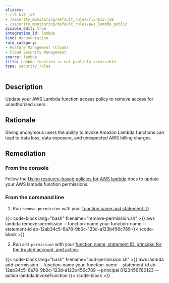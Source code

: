 ```yaml
---
aliases:
- rl5-ki5-ja8
- /security_monitoring/default_rules/rl5-ki5-ja8
- /security_monitoring/default_rules/aws_lambda_public
disable_edit: true
integration_id: lambda
kind: documentation
rule_category:
- Posture Management (Cloud)
- Cloud Security Management
source: lambda
title: Lambda function is not publicly accessible
type: security_rules
---
```


## Description

Update your AWS Lambda function access policy to remove access for unauthorized users.

## Rationale

Giving anonymous users the ability to invoke Amazon Lambda functions can lead to data loss, data exposure, and unexpected AWS billing charges.

## Remediation

### From the console

Follow the [Using resource-based policies for AWS lambda][1] docs to update your AWS lambda function permissions.

### From the command line

1. Run `remove-permission` with your [function name and statement ID][2].

  {{< code-block lang="bash" filename="remove-permission.sh" >}}
  aws lambda remove-permission
    --function-name your-function-name
    --statement-id ab-12ab34c5-6a78-9b0c-123d-a123b456c789
  {{< /code-block >}}

2. Run `add-permission` with your [function name, statement ID, principal for the trusted account, and action][3].

  {{< code-block lang="bash" filename="add-permission.sh" >}}
  aws lambda add-permission
    --function-name your-function-name
    --statement-id ab-12ab34c5-6a78-9b0c-123d-a123b456c789
    --principal 0123456780123
    --action lambda:InvokeFunction
  {{< /code-block >}}

[1]: https://docs.aws.amazon.com/lambda/latest/dg/access-control-resource-based.html
[2]: https://awscli.amazonaws.com/v2/documentation/api/latest/reference/lambda/remove-permission.html#synopsis
[3]: https://awscli.amazonaws.com/v2/documentation/api/latest/reference/lambda/add-permission.html#synopsis
